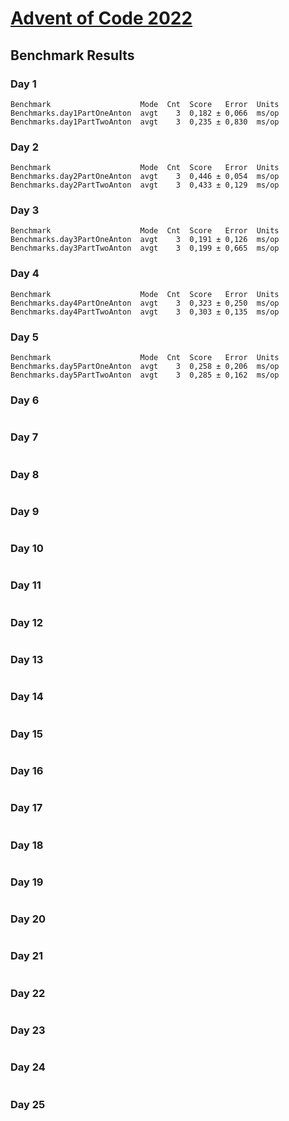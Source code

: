 # [Advent of Code 2022](https://adventofcode.com/2022)

## Benchmark Results
### Day 1
```
Benchmark                    Mode  Cnt  Score   Error  Units
Benchmarks.day1PartOneAnton  avgt    3  0,182 ± 0,066  ms/op
Benchmarks.day1PartTwoAnton  avgt    3  0,235 ± 0,830  ms/op
```
### Day 2
```
Benchmark                    Mode  Cnt  Score   Error  Units
Benchmarks.day2PartOneAnton  avgt    3  0,446 ± 0,054  ms/op
Benchmarks.day2PartTwoAnton  avgt    3  0,433 ± 0,129  ms/op
```
### Day 3
```
Benchmark                    Mode  Cnt  Score   Error  Units
Benchmarks.day3PartOneAnton  avgt    3  0,191 ± 0,126  ms/op
Benchmarks.day3PartTwoAnton  avgt    3  0,199 ± 0,665  ms/op
```
### Day 4
```
Benchmark                    Mode  Cnt  Score   Error  Units
Benchmarks.day4PartOneAnton  avgt    3  0,323 ± 0,250  ms/op
Benchmarks.day4PartTwoAnton  avgt    3  0,303 ± 0,135  ms/op
```
### Day 5
```
Benchmark                    Mode  Cnt  Score   Error  Units
Benchmarks.day5PartOneAnton  avgt    3  0,258 ± 0,206  ms/op
Benchmarks.day5PartTwoAnton  avgt    3  0,285 ± 0,162  ms/op
```
### Day 6
```

```
### Day 7
```

```
### Day 8
```

```
### Day 9
```

```
### Day 10
```

```
### Day 11
```

```
### Day 12
```

```
### Day 13
```

```
### Day 14
```

```
### Day 15
```

```
### Day 16
```

```
### Day 17
```

```
### Day 18
```

```
### Day 19
```

```
### Day 20
```

```
### Day 21
```

```
### Day 22
```

```
### Day 23
```

```
### Day 24
```

```
### Day 25
```

```